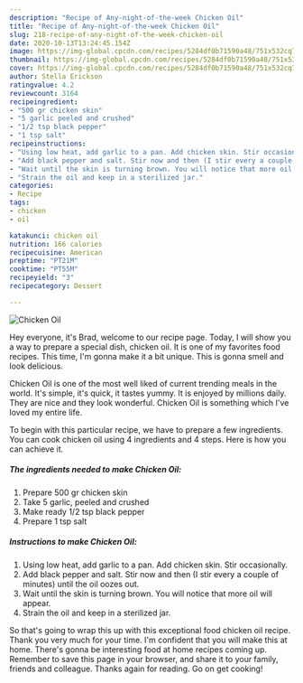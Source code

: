 ```yaml
---
description: "Recipe of Any-night-of-the-week Chicken Oil"
title: "Recipe of Any-night-of-the-week Chicken Oil"
slug: 218-recipe-of-any-night-of-the-week-chicken-oil
date: 2020-10-13T13:24:45.154Z
image: https://img-global.cpcdn.com/recipes/5284df0b71590a48/751x532cq70/chicken-oil-recipe-main-photo.jpg
thumbnail: https://img-global.cpcdn.com/recipes/5284df0b71590a48/751x532cq70/chicken-oil-recipe-main-photo.jpg
cover: https://img-global.cpcdn.com/recipes/5284df0b71590a48/751x532cq70/chicken-oil-recipe-main-photo.jpg
author: Stella Erickson
ratingvalue: 4.2
reviewcount: 3164
recipeingredient:
- "500 gr chicken skin"
- "5 garlic peeled and crushed"
- "1/2 tsp black pepper"
- "1 tsp salt"
recipeinstructions:
- "Using low heat, add garlic to a pan. Add chicken skin. Stir occasionally."
- "Add black pepper and salt. Stir now and then (I stir every a couple of minutes) until the oil oozes out."
- "Wait until the skin is turning brown. You will notice that more oil will appear."
- "Strain the oil and keep in a sterilized jar."
categories:
- Recipe
tags:
- chicken
- oil

katakunci: chicken oil 
nutrition: 166 calories
recipecuisine: American
preptime: "PT21M"
cooktime: "PT55M"
recipeyield: "3"
recipecategory: Dessert

---
```



![Chicken Oil](https://img-global.cpcdn.com/recipes/5284df0b71590a48/751x532cq70/chicken-oil-recipe-main-photo.jpg)

Hey everyone, it's Brad, welcome to our recipe page. Today, I will show you a way to prepare a special dish, chicken oil. It is one of my favorites food recipes. This time, I'm gonna make it a bit unique. This is gonna smell and look delicious.



Chicken Oil is one of the most well liked of current trending meals in the world. It's simple, it's quick, it tastes yummy. It is enjoyed by millions daily. They are nice and they look wonderful. Chicken Oil is something which I've loved my entire life.


To begin with this particular recipe, we have to prepare a few ingredients. You can cook chicken oil using 4 ingredients and 4 steps. Here is how you can achieve it.

<!--inarticleads1-->

##### The ingredients needed to make Chicken Oil:

1. Prepare 500 gr chicken skin
1. Take 5 garlic, peeled and crushed
1. Make ready 1/2 tsp black pepper
1. Prepare 1 tsp salt




<!--inarticleads2-->

##### Instructions to make Chicken Oil:

1. Using low heat, add garlic to a pan. Add chicken skin. Stir occasionally.
1. Add black pepper and salt. Stir now and then (I stir every a couple of minutes) until the oil oozes out.
1. Wait until the skin is turning brown. You will notice that more oil will appear.
1. Strain the oil and keep in a sterilized jar.




So that's going to wrap this up with this exceptional food chicken oil recipe. Thank you very much for your time. I'm confident that you will make this at home. There's gonna be interesting food at home recipes coming up. Remember to save this page in your browser, and share it to your family, friends and colleague. Thanks again for reading. Go on get cooking!
